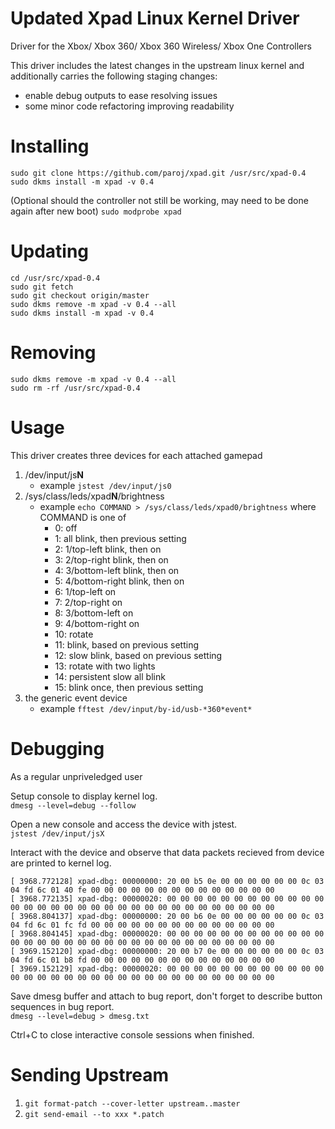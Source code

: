 # Updated Xpad Linux Kernel Driver
Driver for the Xbox/ Xbox 360/ Xbox 360 Wireless/ Xbox One Controllers

This driver includes the latest changes in the upstream linux kernel and additionally carries the following staging changes:

* enable debug outputs to ease resolving issues
* some minor code refactoring improving readability 

# Installing
```
sudo git clone https://github.com/paroj/xpad.git /usr/src/xpad-0.4
sudo dkms install -m xpad -v 0.4
```
(Optional should the controller not still be working, may need to be done again after new boot)
`sudo modprobe xpad`

# Updating
```
cd /usr/src/xpad-0.4
sudo git fetch
sudo git checkout origin/master
sudo dkms remove -m xpad -v 0.4 --all
sudo dkms install -m xpad -v 0.4
```
# Removing
```
sudo dkms remove -m xpad -v 0.4 --all
sudo rm -rf /usr/src/xpad-0.4
```
# Usage
This driver creates three devices for each attached gamepad

1. /dev/input/js**N**
    * example `jstest /dev/input/js0`
2. /sys/class/leds/xpad**N**/brightness
    * example `echo COMMAND > /sys/class/leds/xpad0/brightness` where COMMAND is one of
        *  0: off
        *  1: all blink, then previous setting
        *  2: 1/top-left blink, then on
        *  3: 2/top-right blink, then on
        *  4: 3/bottom-left blink, then on
        *  5: 4/bottom-right blink, then on
        *  6: 1/top-left on
        *  7: 2/top-right on
        *  8: 3/bottom-left on
        *  9: 4/bottom-right on
        * 10: rotate
        * 11: blink, based on previous setting
        * 12: slow blink, based on previous setting
        * 13: rotate with two lights
        * 14: persistent slow all blink
        * 15: blink once, then previous setting
3. the generic event device
    * example `fftest /dev/input/by-id/usb-*360*event*`

# Debugging
As a regular unpriveledged user

Setup console to display kernel log.  
`dmesg --level=debug --follow`

Open a new console and access the device with jstest.  
`jstest /dev/input/jsX`

Interact with the device and observe that data packets recieved from device are printed to kernel log.
```
[ 3968.772128] xpad-dbg: 00000000: 20 00 b5 0e 00 00 00 00 00 00 0c 03 04 fd 6c 01 40 fe 00 00 00 00 00 00 00 00 00 00 00 00 00 00
[ 3968.772135] xpad-dbg: 00000020: 00 00 00 00 00 00 00 00 00 00 00 00 00 00 00 00 00 00 00 00 00 00 00 00 00 00 00 00 00 00 00 00
[ 3968.804137] xpad-dbg: 00000000: 20 00 b6 0e 00 00 00 00 00 00 0c 03 04 fd 6c 01 fc fd 00 00 00 00 00 00 00 00 00 00 00 00 00 00
[ 3968.804145] xpad-dbg: 00000020: 00 00 00 00 00 00 00 00 00 00 00 00 00 00 00 00 00 00 00 00 00 00 00 00 00 00 00 00 00 00 00 00
[ 3969.152120] xpad-dbg: 00000000: 20 00 b7 0e 00 00 00 00 00 00 0c 03 04 fd 6c 01 b8 fd 00 00 00 00 00 00 00 00 00 00 00 00 00 00
[ 3969.152129] xpad-dbg: 00000020: 00 00 00 00 00 00 00 00 00 00 00 00 00 00 00 00 00 00 00 00 00 00 00 00 00 00 00 00 00 00 00 00
```

Save dmesg buffer and attach to bug report, don't forget to describe button sequences in bug report.  
`dmesg --level=debug > dmesg.txt`

Ctrl+C to close interactive console sessions when finished.

# Sending Upstream

1. `git format-patch --cover-letter upstream..master`
2. `git send-email --to xxx *.patch`
